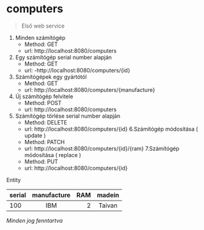 # computers
>Első web service
 
1. Minden számítógép
     - Method: GET
     - url: http://localhost:8080/computers
2. Egy számítógép serial number alapján
    - Method: GET
    - url: -http://localhost:8080/computers/{id}
3. Számítógépek egy gyártótól
    - Method: GET
    - url: http://localhost:8080/computers/{manufacture}
4. Új számítógép felvitele
    - Method: POST
    - url: http://localhost:8080/computers
5. Számítógép törlése serial number alapján
    - Method: DELETE
    - url: http://localhost:8080/computers/{id}
6.Számítógép módosítása ( update )
    - Method: PATCH
    - url: http://localhost:8080/computers/{id}/{ram}
7.Számítógép módosítása ( replace )
    - Method: PUT
    - url: http://localhost:8080/computers/{id}
    
Entity

| serial | manufacture | RAM | madein  |
| :--- | :---: | ----: | :---: |
| 100 | IBM | 2 | Taivan |

*Minden jog fenntartva*